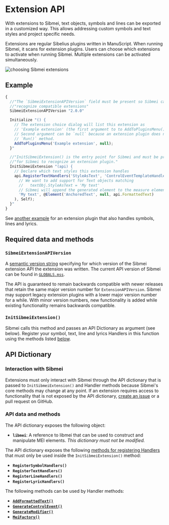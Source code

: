 # Extension API

With extensions to Sibmei, text objects, symbols and lines can be exported in a customized way. This allows addressing custom symbols and text styles and project specific needs.

Extensions are regular Sibelius plugins written in ManuScript. When running Sibmei, it scans for extension plugins. Users can choose which extensions to activate when running Sibmei. Multiple extensions can be activated simultaneously.

![choosing Sibmei extensions](assets/extension-choice.png)

## Example

```js
{
  //"The `SibmeiExtensionAPIVersion` field must be present so Sibmei can"
  //"recognize compatible extensions"
  SibmeiExtensionAPIVersion "2.0.0"

  Initialize "() {
    // The extension choice dialog will list this extension as
    // 'Example extension' (the first argument to to AddToPluginsMenu()).
    // Second argument can be `null` because an extension plugin does not need a
    // `Run()` method.
    AddToPluginsMenu('Example extension', null);
  }"

  //"InitSibmeiExtension() is the entry point for Sibmei and must be present"
  //"for Sibmei to recognize an extension plugin."
  InitSibmeiExtension "(api) {
    // Declare which text styles this extension handles
    api.RegisterTextHandlers('StyleAsText', 'ControlEventTemplateHandler', CreateDictionary(
      // We want to add support for Text objects matching
      //   textObj.StyleAsText = 'My text'
      // Sibmei will append the generated element to the measure element.
      'My text', @Element('AnchoredText', null, api.FormattedText)
    ), Self);
  }"
}
```

See [another example](./lib/sibmei4_extension_test.plg) for an extension plugin that also handles symbols, lines and lyrics.

## Required data and methods

### `SibmeiExtensionAPIVersion`

A [semantic version string](https://en.wikipedia.org/wiki/Software_versioning#Degree_of_compatibility) specifying for which version of the Sibmei extension
API the extension was written. The current API version of Sibmei can be found in
[`GLOBALS.mss`](./src/GLOBALS.mss).

The API is guaranteed to remain backwards compatible with newer releases that retain the same major version number for `ExtensionAPIVersion`. Sibmei may support legacy extension plugins with a lower major version number for a while. With minor version numbers, new functionality is added while existing functionality remains backwards compatible.

### `InitSibmeiExtension()`

Sibmei calls this method and passes an API Dictionary as argument (see below).
Register your symbol, text, line and lyrics Handlers in this function using the methods listed [below](#api-data-and-methods).

## API Dictionary

### Interaction with Sibmei

Extensions must only interact with Sibmei through the API dictionary that is passed to `InitSibmeiExtension()` and Handler methods because Sibmei's core methods may change at any point. If an extension requires access to functionality that is not exposed by the API dictionary, [create an issue](https://github.com/music-encoding/sibmei/issues/new) or a pull request on GitHub.

### API data and methods

The API dictionary exposes the following object:

* **`libmei`**: A reference to libmei that can be used to construct and
   manipulate MEI elements. *This dictionary must not be modified.*

The API dictionary exposes the following [methods for registering Handlers](ExportHandlers.md#creating-and-registering-handlers) that must only be used inside the `InitSibmeiExtension()` method:

* **`RegisterSymbolHandlers()`**
* **`RegisterTextHandlers()`**
* **`RegisterLineHandlers()`**
* **`RegisterLyricHandlers()`**

The following methods can be used by Handler methods:

* [**`AddFormattedText()`** ](ExportHandlers.md#addformattedtext)
* [**`GenerateControlEvent()`**](ExportHandlers.md#generatecontrolevent)
* [**`GenerateModifier()`**]((ExportHandlers.md#generatemodifier))
* [**`MeiFactory()`**](ExportHandlers.md#meifactory)
